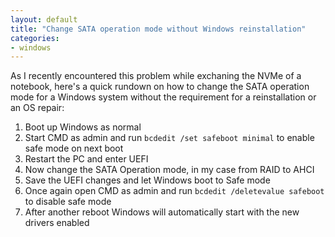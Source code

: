 ```yaml
---
layout: default
title: "Change SATA operation mode without Windows reinstallation"
categories:
- windows
---
```


As I recently encountered this problem while exchaning the NVMe of a notebook, here's a quick rundown on how to change the SATA operation 
mode for a Windows system without the requirement for a reinstallation or an OS repair:

1. Boot up Windows as normal
2. Start CMD as admin and run `bcdedit /set safeboot minimal` to enable safe mode on next boot
3. Restart the PC and enter UEFI
4. Now change the SATA Operation mode, in my case from RAID to AHCI
5. Save the UEFI changes and let Windows boot to Safe mode
6. Once again open CMD as admin  and run `bcdedit /deletevalue safeboot` to disable safe mode
7. After another reboot Windows will automatically start with the new drivers enabled

